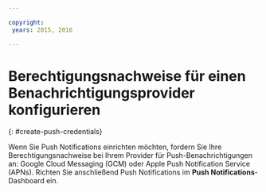 ```yaml
---

copyright:
 years: 2015, 2016

---
```

# Berechtigungsnachweise für einen Benachrichtigungsprovider konfigurieren
{: #create-push-credentials}

Wenn Sie Push Notifications einrichten möchten,
fordern Sie Ihre Berechtigungsnachweise bei Ihrem Provider für Push-Benachrichtigungen an: Google Cloud Messaging (GCM) oder Apple
Push Notification Service (APNs). Richten Sie anschließend Push Notifications
im **Push Notifications**-Dashboard ein.
